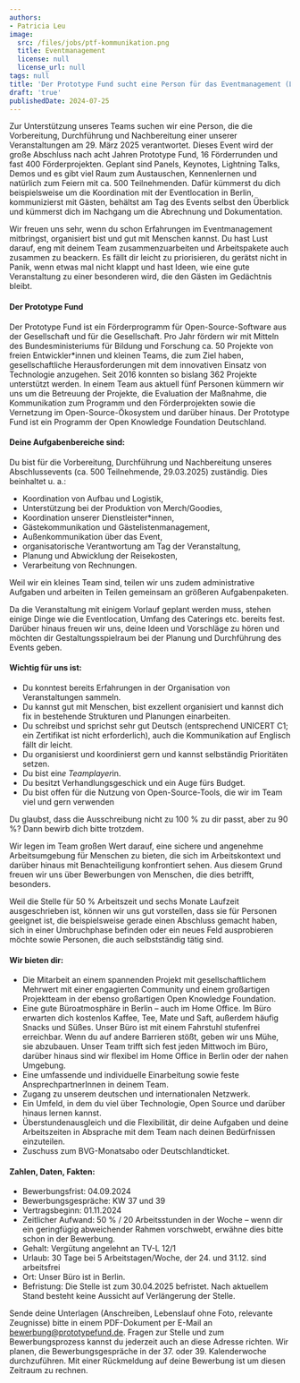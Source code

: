 ```yaml
---
authors:
- Patricia Leu
image:
  src: /files/jobs/ptf-kommunikation.png
  title: Eventmanagement
  license: null
  license_url: null
tags: null
title: 'Der Prototype Fund sucht eine Person für das Eventmanagement (Laufzeit: 6 Monate)'
draft: 'true'
publishedDate: 2024-07-25
---
```


Zur Unterstützung unseres Teams suchen wir eine Person, die die Vorbereitung, Durchführung und Nachbereitung einer unserer Veranstaltungen am 29. März 2025 verantwortet. Dieses Event wird der große Abschluss nach acht Jahren Prototype Fund, 16  Förderrunden und fast 400 Förderprojekten. Geplant sind Panels, Keynotes, Lightning Talks, Demos und es gibt viel Raum zum Austauschen, Kennenlernen und natürlich zum Feiern mit ca. 500 Teilnehmenden. Dafür kümmerst du dich beispielsweise um die Koordination mit der Eventlocation in Berlin, kommunizierst mit Gästen, behältst am Tag des Events selbst den Überblick und kümmerst dich im Nachgang um die Abrechnung und Dokumentation.

Wir freuen uns sehr, wenn du schon Erfahrungen im Eventmanagement mitbringst, organisiert bist und gut mit Menschen kannst. Du hast Lust darauf, eng mit deinem Team zusammenzuarbeiten und Arbeitspakete auch zusammen zu beackern. Es fällt dir leicht zu priorisieren, du gerätst nicht in Panik, wenn etwas mal nicht klappt und hast Ideen, wie eine gute Veranstaltung zu einer besonderen wird, die den Gästen im Gedächtnis bleibt.

#### Der Prototype Fund

Der Prototype Fund ist ein Förderprogramm für Open-Source-Software aus der Gesellschaft und für die Gesellschaft. Pro Jahr fördern wir mit Mitteln des Bundesministeriums für Bildung und Forschung ca. 50 Projekte von freien Entwickler*innen und kleinen Teams, die zum Ziel haben, gesellschaftliche Herausforderungen mit dem innovativen Einsatz von Technologie anzugehen. Seit 2016 konnten so bislang 362 Projekte unterstützt werden. In einem Team aus aktuell fünf Personen kümmern wir uns um die Betreuung der Projekte, die Evaluation der Maßnahme, die Kommunikation zum Programm und den Förderprojekten sowie die Vernetzung im Open-Source-Ökosystem und darüber hinaus. Der Prototype Fund ist ein Programm der Open Knowledge Foundation Deutschland.

#### Deine Aufgabenbereiche sind:

Du bist für die Vorbereitung, Durchführung und Nachbereitung unseres Abschlussevents (ca. 500 Teilnehmende, 29.03.2025) zuständig. Dies beinhaltet u. a.:

* Koordination von Aufbau und Logistik,
* Unterstützung bei der Produktion von Merch/Goodies,
* Koordination unserer Dienstleister*innen,
* Gästekommunikation und Gästelistenmanagement,
* Außenkommunikation über das Event,
* organisatorische Verantwortung am Tag der Veranstaltung,
* Planung und Abwicklung der Reisekosten,
* Verarbeitung von Rechnungen.

Weil wir ein kleines Team sind, teilen wir uns zudem administrative Aufgaben und arbeiten in Teilen gemeinsam an größeren Aufgabenpaketen.

Da die Veranstaltung mit einigem Vorlauf geplant werden muss, stehen einige Dinge wie die Eventlocation, Umfang des Caterings etc. bereits fest. Darüber hinaus freuen wir uns, deine Ideen und Vorschläge zu hören und möchten dir Gestaltungsspielraum bei der Planung und Durchführung des Events geben.

#### Wichtig für uns ist:
* Du konntest bereits Erfahrungen in der Organisation von Veranstaltungen sammeln.
* Du kannst gut mit Menschen, bist exzellent organisiert und kannst dich fix in bestehende Strukturen und Planungen einarbeiten.
* Du schreibst und sprichst sehr gut Deutsch (entsprechend UNICERT C1; ein Zertifikat ist nicht erforderlich), auch die Kommunikation auf Englisch fällt dir leicht.
* Du organisierst und koordinierst gern und kannst selbständig Prioritäten setzen.
* Du bist ein*e Teamplayer*in.
* Du besitzt Verhandlungsgeschick und ein Auge fürs Budget.
* Du bist offen für die Nutzung von Open-Source-Tools, die wir im Team viel und gern verwenden

Du glaubst, dass die Ausschreibung nicht zu 100 % zu dir passt, aber zu 90 %? Dann bewirb dich bitte trotzdem.

Wir legen im Team großen Wert darauf, eine sichere und angenehme Arbeitsumgebung für Menschen zu bieten, die sich im Arbeitskontext und darüber hinaus mit Benachteiligung konfrontiert sehen. Aus diesem Grund freuen wir uns über Bewerbungen von Menschen, die dies betrifft, besonders.

Weil die Stelle für 50 % Arbeitszeit und sechs Monate Laufzeit ausgeschrieben ist, können wir uns gut vorstellen, dass sie für Personen geeignet ist, die beispielsweise gerade einen Abschluss gemacht haben, sich in einer Umbruchphase befinden oder ein neues Feld ausprobieren möchte sowie Personen, die auch selbstständig tätig sind.

#### Wir bieten dir:

* Die Mitarbeit an einem spannenden Projekt mit gesellschaftlichem Mehrwert mit einer engagierten Community und einem großartigen Projektteam in der ebenso großartigen Open Knowledge Foundation.
* Eine gute Büroatmosphäre in Berlin – auch im Home Office. Im Büro erwarten dich kostenlos Kaffee, Tee, Mate und Saft, außerdem häufig Snacks und Süßes. Unser Büro ist mit einem Fahrstuhl stufenfrei erreichbar. Wenn du auf andere Barrieren stößt, geben wir uns Mühe, sie abzubauen. Unser Team trifft sich fest jeden Mittwoch im Büro, darüber hinaus sind wir flexibel im Home Office in Berlin oder der nahen Umgebung.
* Eine umfassende und individuelle Einarbeitung sowie feste AnsprechpartnerInnen in deinem Team.
* Zugang zu unserem deutschen und internationalen Netzwerk.
* Ein Umfeld, in dem du viel über Technologie, Open Source und darüber hinaus lernen kannst.
* Überstundenausgleich und die Flexibilität, dir deine Aufgaben und deine Arbeitszeiten in Absprache mit dem Team nach deinen Bedürfnissen einzuteilen.
* Zuschuss zum BVG-Monatsabo oder Deutschlandticket.

#### Zahlen, Daten, Fakten:

* Bewerbungsfrist: 04.09.2024
* Bewerbungsgespräche: KW 37 und 39
* Vertragsbeginn: 01.11.2024
* Zeitlicher Aufwand: 50 % / 20 Arbeitsstunden in der Woche – wenn dir ein geringfügig abweichender Rahmen vorschwebt, erwähne dies bitte schon in der Bewerbung.
* Gehalt: Vergütung angelehnt an TV-L 12/1
* Urlaub: 30 Tage bei 5 Arbeitstagen/Woche, der 24. und 31.12. sind arbeitsfrei
* Ort: Unser Büro ist in Berlin.
* Befristung: Die Stelle ist zum 30.04.2025 befristet. Nach aktuellem Stand besteht keine Aussicht auf Verlängerung der Stelle.

Sende deine Unterlagen (Anschreiben, Lebenslauf ohne Foto, relevante Zeugnisse) bitte in einem PDF-Dokument per E-Mail an bewerbung@prototypefund.de. Fragen zur Stelle und zum Bewerbungsprozess kannst du jederzeit auch an diese Adresse richten. Wir planen, die Bewerbungsgespräche in der 37. oder 39. Kalenderwoche durchzuführen. Mit einer Rückmeldung auf deine Bewerbung ist um diesen Zeitraum zu rechnen.